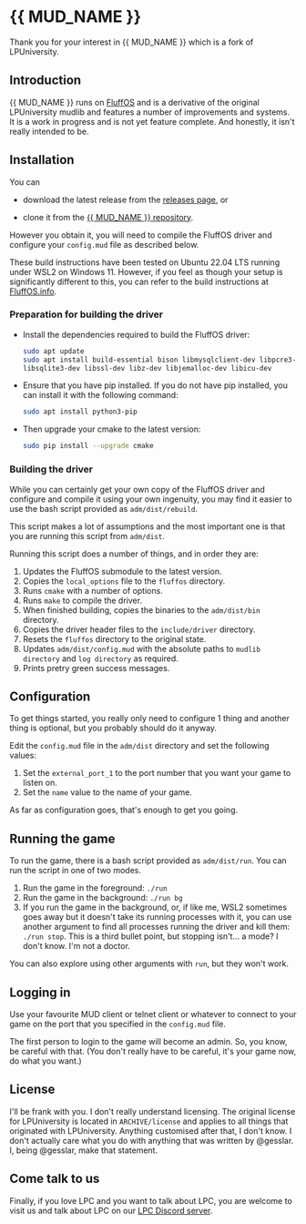 # {{ MUD_NAME }}

Thank you for your interest in {{ MUD_NAME }} which is a fork
of LPUniversity.

## Introduction

{{ MUD_NAME }} runs on [FluffOS](https://github.com/fluffos/fluffos) and is a derivative
of the original LPUniversity mudlib and features a number of improvements and
systems. It is a work in progress and is not yet feature complete. And honestly,
it isn't really intended to be.

## Installation

You can

* download the latest release from the
  [releases page](https://github.com/gesslar/glpu/releases/latest), or

* clone it from the [{{ MUD_NAME }} repository](https://github.com/gesslar/glpu).

However you obtain it, you will need to compile the FluffOS driver and
configure your `config.mud` file as described below.

These build instructions have been tested on Ubuntu 22.04 LTS running under
WSL2 on Windows 11. However, if you feel as though your setup is significantly
different to this, you can refer to the build instructions at
[FluffOS.info](https://www.fluffos.info/build.html).

### Preparation for building the driver

* Install the dependencies required to build the FluffOS driver:

   ``` bash
   sudo apt update
   sudo apt install build-essential bison libmysqlclient-dev libpcre3-dev libpq-dev \
   libsqlite3-dev libssl-dev libz-dev libjemalloc-dev libicu-dev
   ```

* Ensure that you have pip installed. If you do not have pip installed, you can install it with the following command:

   ``` bash
   sudo apt install python3-pip
   ```

* Then upgrade your cmake to the latest version:

   ```bash
   sudo pip install --upgrade cmake
   ```

### Building the driver

While you can certainly get your own copy of the FluffOS driver and configure
and compile it using your own ingenuity, you may find it easier to use the
bash script provided as `adm/dist/rebuild`.

This script makes a lot of assumptions and the most important one is that you
are running this script from `adm/dist`.

Running this script does a number of things, and in order they are:

1. Updates the FluffOS submodule to the latest version.
2. Copies the `local_options` file to the `fluffos` directory.
3. Runs `cmake` with a number of options.
4. Runs `make` to compile the driver.
5. When finished building, copies the binaries to the `adm/dist/bin` directory.
6. Copies the driver header files to the `include/driver` directory.
7. Resets the `fluffos` directory to the original state.
8. Updates `adm/dist/config.mud` with the absolute paths to `mudlib directory`
   and `log directory` as required.
9. Prints pretry green success messages.

## Configuration

To get things started, you really only need to configure 1 thing and another
thing is optional, but you probably should do it anyway.

Edit the `config.mud` file in the `adm/dist` directory and set the following
values:

1. Set the `external_port_1` to the port number that you want your game to
   listen on.
2. Set the `name` value to the name of your game.

As far as configuration goes, that's enough to get you going.

## Running the game

To run the game, there is a bash script provided as `adm/dist/run`. You can
run the script in one of two modes.

1. Run the game in the foreground: `./run`
2. Run the game in the background: `./run bg`
3. If you run the game in the background, or, if like me, WSL2 sometimes goes
   away but it doesn't take its running processes with it, you can use another
   argument to find all processes running the driver and kill them:
   `./run stop`. This is a third bullet point, but stopping isn't... a mode?
   I don't know. I'm not a doctor.

You can also explore using other arguments with `run`, but they won't work.

## Logging in

Use your favourite MUD client or telnet client or whatever to connect to your
game on the port that you specified in the `config.mud` file.

The first person to login to the game will become an admin. So, you know, be
careful with that. (You don't really have to be careful, it's your game now,
do what you want.)

## License

I'll be frank with you. I don't really understand licensing. The original
license for LPUniversity is located in `ARCHIVE/license` and applies to all
things that originated with LPUniversity. Anything customised after that, I
don't know. I don't actually care what you do with anything that was written
by @gesslar. I, being @gesslar, make that statement.

## Come talk to us

Finally, if you love LPC and you want to talk about LPC, you are welcome to
visit us and talk about LPC on our [LPC Discord server](https://discord.gg/wzUbBgs3AQ).
